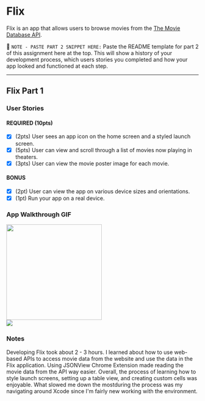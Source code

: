 # Flix

Flix is an app that allows users to browse movies from the [The Movie Database API](http://docs.themoviedb.apiary.io/#).

📝 `NOTE - PASTE PART 2 SNIPPET HERE:` Paste the README template for part 2 of this assignment here at the top. This will show a history of your development process, which users stories you completed and how your app looked and functioned at each step.

---

## Flix Part 1

### User Stories

#### REQUIRED (10pts)
- [x] (2pts) User sees an app icon on the home screen and a styled launch screen.
- [x] (5pts) User can view and scroll through a list of movies now playing in theaters.
- [x] (3pts) User can view the movie poster image for each movie.

#### BONUS
- [x] (2pt) User can view the app on various device sizes and orientations.
- [x] (1pt) Run your app on a real device.

### App Walkthrough GIF
<img src=http://g.recordit.co/MPzyomxY1A.gif width=250><br>
<img src=http://g.recordit.co/Tyda2PmGLb.gif ><br>

### Notes
Developing Flix took about 2 - 3 hours. I learned about how to use web-based APIs to access movie data from the website and use the data in the Flix application. Using JSONView Chrome Extension made reading the movie data from the API way easier. Overall, the process of learning how to style launch screens, setting up a table view, and creating custom cells was enjoyable. What slowed me down the mostduring the process was my navigating around Xcode since I'm fairly new working with the environment.


